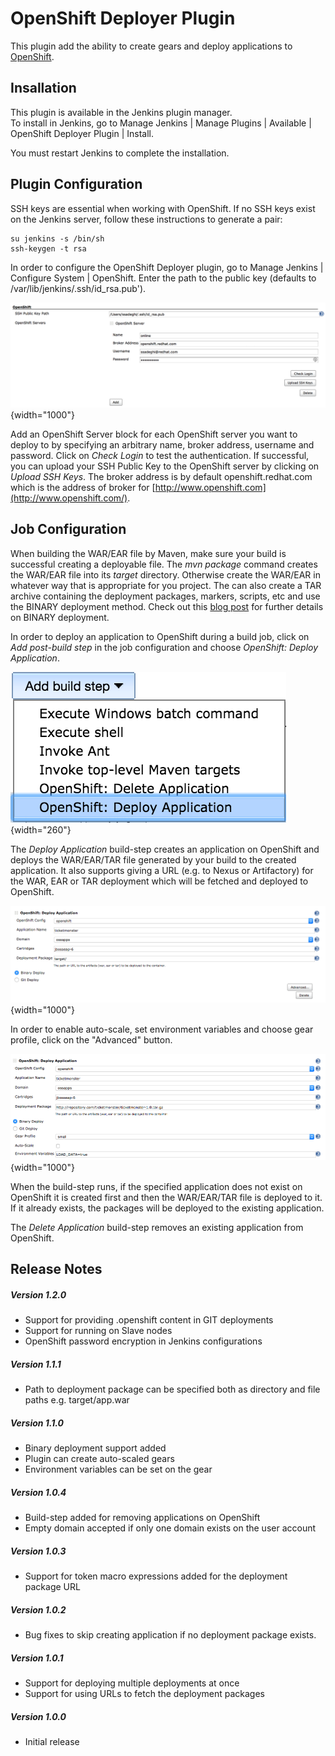 
# OpenShift Deployer Plugin 

This plugin add the ability to create gears and deploy applications to
[OpenShift](https://www.openshift.com/).

## Insallation

This plugin is available in the Jenkins plugin manager.  
To install in Jenkins, go to Manage Jenkins \| Manage Plugins \|
Available \| OpenShift Deployer Plugin \| Install.

You must restart Jenkins to complete the installation.

## Plugin Configuration

SSH keys are essential when working with OpenShift. If no SSH keys exist
on the Jenkins server, follow these instructions to generate a pair:

``` syntaxhighlighter-pre
su jenkins -s /bin/sh
ssh-keygen -t rsa
```

In order to configure the OpenShift Deployer plugin, go to Manage
Jenkins \| Configure System \| OpenShift. Enter the path to the public
key (defaults to /var/lib/jenkins/.ssh/id\_rsa.pub').

![](docs/images/global-config.png){width="1000"}

Add an OpenShift Server block for each OpenShift server you want to
deploy to by specifying an arbitrary name, broker address, username and
password. Click on *Check Login* to test the authentication. If
successful, you can upload your SSH Public Key to the OpenShift server
by clicking on *Upload SSH Keys*. The broker address is by default
openshift.redhat.com which is the address of broker for
[http://www.openshift.com](http://www.openshift.com/).

## Job Configuration

When building the WAR/EAR file by Maven, make sure your build is
successful creating a deployable file. The *mvn package* command creates
the WAR/EAR file into its *target* directory. Otherwise create the
WAR/EAR in whatever way that is appropriate for you project. The can
also create a TAR archive containing the deployment packages, markers,
scripts, etc and use the BINARY deployment method. Check out this [blog
post](https://blog.openshift.com/using-openshift-without-git/) for
further details on BINARY deployment.

In order to deploy an application to OpenShift during a build job, click
on *Add post-build step* in the job configuration and choose *OpenShift:
Deploy Application*.

![](docs/images/buildstep.png){width="260"}

The *Deploy Application* build-step creates an application on OpenShift
and deploys the WAR/EAR/TAR file generated by your build to the created
application. It also supports giving a URL (e.g. to Nexus or
Artifactory) for the WAR, EAR or TAR deployment which will be fetched
and deployed to OpenShift. 

![](docs/images/job-config.png){width="1000"}

In order to enable auto-scale, set environment variables and choose gear
profile, click on the "Advanced" button.

![](docs/images/job-config-bin.png){width="1000"}

When the build-step runs, if the specified application does not exist on
OpenShift it is created first and then the WAR/EAR/TAR file is deployed
to it. If it already exists, the packages will be deployed to the
existing application.

The *Delete Application* build-step removes an existing application from
OpenShift.

## Release Notes

##### Version 1.2.0

-   Support for providing .openshift content in GIT deployments
-   Support for running on Slave nodes
-   OpenShift password encryption in Jenkins configurations

##### Version 1.1.1

-   Path to deployment package can be specified both as directory and
    file paths e.g. target/app.war

##### Version 1.1.0

-   Binary deployment support added
-   Plugin can create auto-scaled gears
-   Environment variables can be set on the gear

##### Version 1.0.4

-   Build-step added for removing applications on OpenShift
-   Empty domain accepted if only one domain exists on the user account

##### Version 1.0.3

-   Support for token macro expressions added for the deployment package
    URL

##### Version 1.0.2

-   Bug fixes to skip creating application if no deployment package
    exists.

##### Version 1.0.1

-   Support for deploying multiple deployments at once
-   Support for using URLs to fetch the deployment packages

##### Version 1.0.0

-   Initial release
